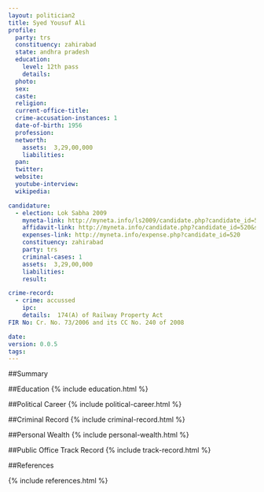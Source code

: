 ```yaml
---
layout: politician2
title: Syed Yousuf Ali
profile: 
  party: trs
  constituency: zahirabad
  state: andhra pradesh
  education: 
    level: 12th pass
    details: 
  photo: 
  sex: 
  caste: 
  religion: 
  current-office-title: 
  crime-accusation-instances: 1
  date-of-birth: 1956
  profession: 
  networth: 
    assets:  3,29,00,000
    liabilities: 
  pan: 
  twitter: 
  website: 
  youtube-interview: 
  wikipedia: 

candidature: 
  - election: Lok Sabha 2009
    myneta-link: http://myneta.info/ls2009/candidate.php?candidate_id=520
    affidavit-link: http://myneta.info/candidate.php?candidate_id=520&scan=original
    expenses-link: http://myneta.info/expense.php?candidate_id=520
    constituency: zahirabad 
    party: trs
    criminal-cases: 1
    assets:  3,29,00,000
    liabilities: 
    result:  

crime-record: 
  - crime: accussed
    ipc: 
    details:  174(A) of Railway Property Act
FIR No: Cr. No. 73/2006 and its CC No. 240 of 2008  

date: 
version: 0.0.5
tags: 
---
```

##Summary


##Education
{% include education.html %}


##Political Career
{% include political-career.html %}


##Criminal Record
{% include criminal-record.html %}


##Personal Wealth
{% include personal-wealth.html %}


##Public Office Track Record
{% include track-record.html %}


##References


{% include references.html %}